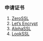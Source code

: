 ### 申请证书

1. [ZeroSSL](https://zerossl.com/)
2. [Let’s Encrypt](https://letsencrypt.org)
3. [AlphaSSL](https://www.alphassl.com/)
4. [LookSSL](https://www.lookssl.com/)

